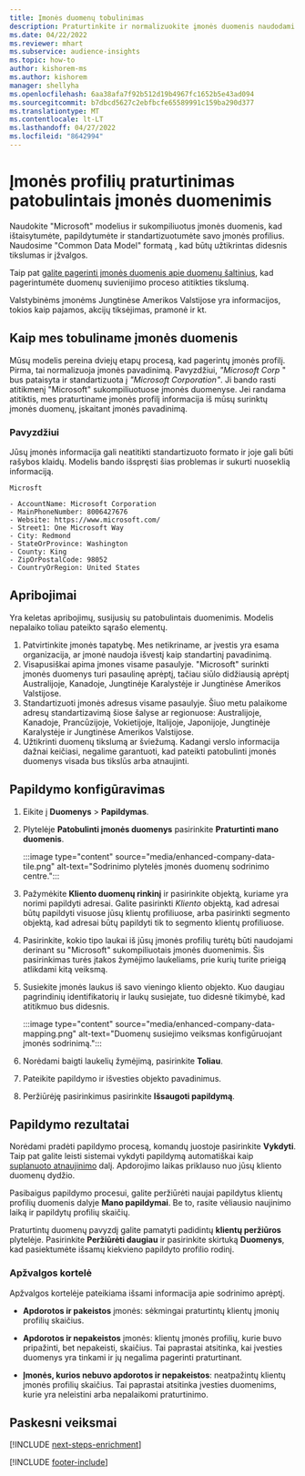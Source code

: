 ```yaml
---
title: Įmonės duomenų tobulinimas
description: Praturtinkite ir normalizuokite įmonės duomenis naudodami "Microsoft" modelius.
ms.date: 04/22/2022
ms.reviewer: mhart
ms.subservice: audience-insights
ms.topic: how-to
author: kishorem-ms
ms.author: kishorem
manager: shellyha
ms.openlocfilehash: 6aa38afa7f92b512d19b4967fc1652b5e43ad094
ms.sourcegitcommit: b7dbcd5627c2ebfbcfe65589991c159ba290d377
ms.translationtype: MT
ms.contentlocale: lt-LT
ms.lasthandoff: 04/27/2022
ms.locfileid: "8642994"
---
```

# <a name="enrichment-of-company-profiles-with-enhanced-company-data"></a>Įmonės profilių praturtinimas patobulintais įmonės duomenimis

Naudokite "Microsoft" modelius ir sukompiliuotus įmonės duomenis, kad ištaisytumėte, papildytumėte ir standartizuotumėte savo įmonės profilius. Naudosime "Common Data Model" formatą [,](/common-data-model/schema/core/applicationcommon/account) kad būtų užtikrintas didesnis tikslumas ir įžvalgos.

Taip pat [galite pagerinti įmonės duomenis apie duomenų šaltinius](data-sources-enrichment.md), kad pagerintumėte duomenų suvienijimo proceso atitikties tikslumą. 

Valstybinėms įmonėms Jungtinėse Amerikos Valstijose yra informacijos, tokios kaip pajamos, akcijų tiksėjimas, pramonė ir kt.  

## <a name="how-we-enhance-company-data"></a>Kaip mes tobuliname įmonės duomenis

Mūsų modelis pereina dviejų etapų procesą, kad pagerintų įmonės profilį. Pirma, tai normalizuoja įmonės pavadinimą. Pavyzdžiui, *"Microsoft Corp* " bus pataisyta ir standartizuota į *"Microsoft Corporation"*. Ji bando rasti atitikmenį "Microsoft" sukompiliuotuose įmonės duomenyse. Jei randama atitiktis, mes praturtiname įmonės profilį informacija iš mūsų surinktų įmonės duomenų, įskaitant įmonės pavadinimą.


### <a name="example"></a>Pavyzdžiui

Jūsų įmonės informacija gali neatitikti standartizuoto formato ir joje gali būti rašybos klaidų. Modelis bando išspręsti šias problemas ir sukurti nuoseklią informaciją.

```Input
Microsft
```

```Output
- AccountName: Microsoft Corporation
- MainPhoneNumber: 8006427676
- Website: https://www.microsoft.com/
- Street1: One Microsoft Way
- City: Redmond
- StateOrProvince: Washington
- County: King
- ZipOrPostalCode: 98052
- CountryOrRegion: United States
```

## <a name="limitations"></a>Apribojimai

Yra keletas apribojimų, susijusių su patobulintais duomenimis. Modelis nepalaiko toliau pateikto sąrašo elementų.

1.  Patvirtinkite įmonės tapatybę. Mes netikriname, ar įvestis yra esama organizacija, ar įmonė naudoja išvestį kaip standartinį pavadinimą.
2.  Visapusiškai apima įmones visame pasaulyje. "Microsoft" surinkti įmonės duomenys turi pasaulinę aprėptį, tačiau siūlo didžiausią aprėptį Australijoje, Kanadoje, Jungtinėje Karalystėje ir Jungtinėse Amerikos Valstijose.
3.  Standartizuoti įmonės adresus visame pasaulyje. Šiuo metu palaikome adresų standartizavimą šiose šalyse ar regionuose: Australijoje, Kanadoje, Prancūzijoje, Vokietijoje, Italijoje, Japonijoje, Jungtinėje Karalystėje ir Jungtinėse Amerikos Valstijose.
4.  Užtikrinti duomenų tikslumą ar šviežumą. Kadangi verslo informacija dažnai keičiasi, negalime garantuoti, kad pateikti patobulinti įmonės duomenys visada bus tikslūs arba atnaujinti.

## <a name="configure-the-enrichment"></a>Papildymo konfigūravimas

1. Eikite į **Duomenys** > **Papildymas**.

1. Plytelėje **Patobulinti įmonės duomenys** pasirinkite **Praturtinti mano duomenis**.

   :::image type="content" source="media/enhanced-company-data-tile.png" alt-text="Sodrinimo plytelės įmonės duomenų sodrinimo centre.":::

1. Pažymėkite **Kliento duomenų rinkinį** ir pasirinkite objektą, kuriame yra norimi papildyti adresai. Galite pasirinkti *Kliento* objektą, kad adresai būtų papildyti visuose jūsų klientų profiliuose, arba pasirinkti segmento objektą, kad adresai būtų papildyti tik to segmento klientų profiliuose.

1. Pasirinkite, kokio tipo laukai iš jūsų įmonės profilių turėtų būti naudojami derinant su "Microsoft" sukompiliuotais įmonės duomenimis. Šis pasirinkimas turės įtakos žymėjimo laukeliams, prie kurių turite prieigą atlikdami kitą veiksmą.

1.  Susiekite įmonės laukus iš savo vieningo kliento objekto. Kuo daugiau pagrindinių identifikatorių ir laukų susiejate, tuo didesnė tikimybė, kad atitikmuo bus didesnis.

    :::image type="content" source="media/enhanced-company-data-mapping.png" alt-text="Duomenų susiejimo veiksmas konfigūruojant įmonės sodrinimą.":::

1. Norėdami baigti laukelių žymėjimą, pasirinkite **Toliau**.

1. Pateikite papildymo ir išvesties objekto pavadinimus.

1. Peržiūrėję pasirinkimus pasirinkite **Išsaugoti papildymą**.

## <a name="enrichment-results"></a>Papildymo rezultatai

Norėdami pradėti papildymo procesą, komandų juostoje pasirinkite **Vykdyti**. Taip pat galite leisti sistemai vykdyti papildymą automatiškai kaip [suplanuoto atnaujinimo](system.md#schedule-tab) dalį. Apdorojimo laikas priklauso nuo jūsų kliento duomenų dydžio.

Pasibaigus papildymo procesui, galite peržiūrėti naujai papildytus klientų profilių duomenis dalyje **Mano papildymai**. Be to, rasite vėliausio naujinimo laiką ir papildytų profilių skaičių.

Praturtintų duomenų pavyzdį galite pamatyti padidintų **klientų peržiūros** plytelėje. Pasirinkite **Peržiūrėti daugiau** ir pasirinkite skirtuką **Duomenys**, kad pasiektumėte išsamų kiekvieno papildyto profilio rodinį.

### <a name="overview-card"></a>Apžvalgos kortelė

Apžvalgos kortelėje pateikiama išsami informacija apie sodrinimo aprėptį. 

* **Apdorotos ir pakeistos** įmonės: sėkmingai praturtintų klientų įmonių profilių skaičius.

* **Apdorotos ir nepakeistos** įmonės: klientų įmonės profilių, kurie buvo pripažinti, bet nepakeisti, skaičius. Tai paprastai atsitinka, kai įvesties duomenys yra tinkami ir jų negalima pagerinti praturtinant.

* **Įmonės, kurios nebuvo apdorotos ir nepakeistos**: neatpažintų klientų įmonės profilių skaičius. Tai paprastai atsitinka įvesties duomenims, kurie yra neleistini arba nepalaikomi praturtinimo.

## <a name="next-steps"></a>Paskesni veiksmai

[!INCLUDE [next-steps-enrichment](includes/next-steps-enrichment.md)]

[!INCLUDE [footer-include](includes/footer-banner.md)]
